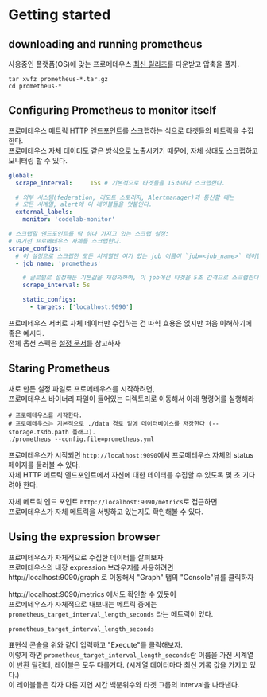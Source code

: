 # Getting started 

## downloading and running prometheus 

사용중인 플랫폼(OS)에 맞는 프로메테우스 [최신 릴리즈](https://prometheus.io/download/)를 다운받고 압축을 풀자.     
  
```shell 
tar xvfz prometheus-*.tar.gz
cd prometheus-*
```

## Configuring Prometheus to monitor itself

프로메테우스 메트릭 HTTP 엔드포인트를 스크랩하는 식으로 타겟들의 메트릭을 수집한다.       
프로메테우스 자체 데이터도 같은 방식으로 노출시키기 때문에, 자체 상태도 스크랩하고 모니터링 할 수 있다.    

```yml 
global:
  scrape_interval:     15s # 기본적으로 타겟들을 15초마다 스크랩한다.

  # 외부 시스템(federation, 리모트 스토리지, Alertmanager)과 통신할 때는
  # 모든 시계열, alert에 이 레이블들을 덧붙인다.
  external_labels:
    monitor: 'codelab-monitor'

# 스크랩할 엔드포인트를 딱 하나 가지고 있는 스크랩 설정:
# 여기선 프로메테우스 자체를 스크랩한다.
scrape_configs:
  # 이 설정으로 스크랩한 모든 시계열엔 여기 있는 job 이름이 `job=<job_name>` 레이블로 추가된다.
  - job_name: 'prometheus'

    # 글로벌로 설정해둔 기본값을 재정의하며, 이 job에선 타겟을 5초 간격으로 스크랩한다.
    scrape_interval: 5s

    static_configs:
      - targets: ['localhost:9090']
```

프로메테우스 서버로 자체 데이터만 수집하는 건 따힉 효용은 없지만 처음 이해하기에 좋은 예시다.  
전체 옵션 스펙은 [설정 문서](#https://godekdls.github.io/Prometheus/configuration/)를 참고하자    

## Staring Prometheus  

새로 만든 설정 파일로 프로메테우스를 시작하려면,     
프로메테우스 바이너리 파일이 들어있는 디렉토리로 이동해서 아래 명령어를 실행해라    

```
# 프로메테우스를 시작한다.
# 프로메테우스는 기본적으로 ./data 경로 밑에 데이터베이스를 저장한다 (--storage.tsdb.path 플래그).
./prometheus --config.file=prometheus.yml
```

프로메테우스가 시작되면 `http://localhost:9090`에서 프로메테우스 자체의 status 페이지를 둘러볼 수 있다.   
자체 HTTP 메트릭 엔드포인트에서 자신에 대한 데이터를 수집할 수 있도록 몇 초 기다려야 한다.   

자체 메트릭 엔드 포인트 `http://localhost:9090/metrics`로 접근하면    
프로메테우스가 자체 메트릭을 서빙하고 있는지도 확인해볼 수 있다.   

## Using the expression browser 
  
프로메테우스가 자체적으로 수집한 데이터를 살펴보자     
프로메테우스의 내장 expression 브라우저를 사용하려면      
http://localhost:9090/graph 로 이동해서 "Graph" 탭의 "Console"뷰를 클릭하자    

http://localhost:9090/metrics 에서도 확인할 수 있듯이   
프로메테우스가 자체적으로 내보내는 메트릭 중에는 `prometheus_target_interval_length_seconds` 라는 메트릭이 있다.  

```
prometheus_target_interval_length_seconds
```
표현식 콘솔을 위와 같이 입력하고 "Execute"를 클릭해보자.   
이렇게 하면 `prometheus_target_interval_length_seconds`란 이름을 가진 시계열이 반환 될건데, 레이블은 모두 다를거다.
(시계열 데이터마다 최신 기록 값을 가지고 있다.)    
이 레이블들은 각자 다른 지연 시간 백분위수와 타겟 그룹의 interval을 나타낸다.   











